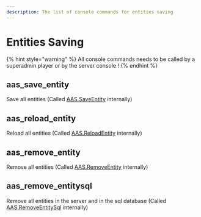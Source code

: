```yaml
---
description: The list of console commands for entities saving
---
```


# Entities Saving

{% hint style="warning" %}
All console commands needs to be called by a superadmin player or by the server console !
{% endhint %}

## aas_save_entity

Save all entities (Called [AAS.SaveEntity](../server-functions/entities-saving.md) internally)

## aas_reload_entity

Reload all entities (Called [AAS.ReloadEntity](../server-functions/entities-saving.md) internally)

## aas_remove_entity

Remove all entities (Called [AAS.RemoveEntity](../server-functions/entities-saving.md) internally)

## aas_remove_entitysql

Remove all entities in the server and in the sql database (Called [AAS.RemoveEntitySql](../server-functions/entities-saving.md) internally)